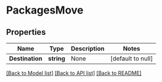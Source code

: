 # PackagesMove

## Properties
Name | Type | Description | Notes
------------ | ------------- | ------------- | -------------
**Destination** | **string** | None | [default to null]

[[Back to Model list]](../README.md#documentation-for-models) [[Back to API list]](../README.md#documentation-for-api-endpoints) [[Back to README]](../README.md)


